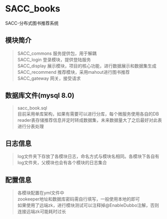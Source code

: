 # SACC_books
SACC-分布式图书推荐系统  
  
## 模块简介  
>SACC_commons  服务提供包，用于解耦  
>SACC_login 登录模块，提供登陆服务  
>SACC_display 展示模块，项目的核心功能，进行数据展示和数据集生成  
>SACC_recommend 推荐模块，采用mahout进行图书推荐  
>SACC_gateway 网关，接受请求  
  
## 数据库文件(mysql 8.0)  
>sacc_book.sql    
>目前采用单库架构，如果有需要可以进行分库，每个微服务使用各自的DB
>reader表存储推荐信息并定时转成数据集，未来数据量大了之后最好对此表进行分表处理  
  
## 日志信息  
>log文件夹下存放了各模块日志，命名方式与模块名相同。各模块下各自有log文件夹，父模块也会有各个模块的日志集合  
  
## 配置信息
> 各模块配置在yml文件中  
> zookeeper地址和数据库密码需自行填写，一般使用本地的即可  
> 如果使用了远端zk，进行模块测试可以注释掉@EnableDubbo注解，否则连接远端zk可能耗时过长  

